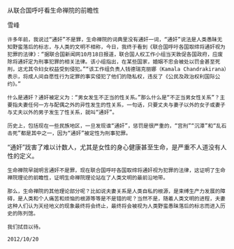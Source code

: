从联合国呼吁看生命禅院的前瞻性

雪峰


    许多年前，我说过“通奸”不是罪，生命禅院的词典里没有通奸一词，“通奸”说法是人类愚昧无知野蛮落后的标志，与人类的文明不相称，今日，我终于看到《联合国呼吁各国取缔将通奸视为犯罪的法律》：“据联合国新闻网10月18日报道，联合国人权工作小组当天敦促各国政府，应废除将通奸定为刑事犯罪的相关法律。该小组指出，在某些国家，婚姻不忠会被处以罚金甚至死刑，这尤其令妇女权益受到侵犯。”“该工作组负责人钱德瑞克丽娜（Kamala Chandrakirana）表示，将成人间自愿性行为定罪的事实侵犯了他们的隐私权，违反了《公民及政治权利国际公约》。”

    什么是通奸？通奸被定义为：“男女发生不正当的性关系。”那么什么是“不正当男女性关系”？主要指夫妻任何一方与配偶之外的异性发生的性关系，一句话，只要丈夫与妻子以外的女子或妻子与丈夫以外的男子发生了性关系，就叫“通奸”。

    历史上，包括现在一些民族地区，一旦发现谁“通奸”，惩罚是很严重的，“宫刑”“沉潭”和“乱石击死”都是其中之一，因为“通奸”被定性为刑事犯罪。

   “通奸”戕害了难以计数人，尤其是女性的身心健康甚至生命，是严重不人道没有人性的定义。

    生命禅院早就明言通奸不是罪，现在联合国呼吁各国取缔将通奸视为犯罪的法律，这证明了生命禅院理论的前瞻性，证明生命禅院理论站在了人类文明的最前沿地带。

    那么，生命禅院的其他理论部分呢？比如说夫妻关系是人类自私的根源，是束缚生产力发展的障碍，是人类和个人痛苦和烦恼的根源等等是不是错的呢？当然不是，随着人类文明的进程，夫妻这种人们认为天经地义的现象最终将会终止，最终将会被视为人类野蛮愚昧落后的标志而进入历史的陈列馆。

    我们拭目以待。

    2012/10/20



